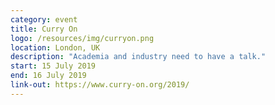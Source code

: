 ```yaml
---
category: event
title: Curry On
logo: /resources/img/curryon.png
location: London, UK
description: "Academia and industry need to have a talk."
start: 15 July 2019
end: 16 July 2019
link-out: https://www.curry-on.org/2019/
---
```

